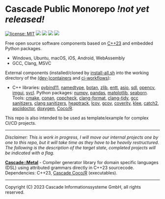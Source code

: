 # Cascade Public Monorepo _!not yet released!_

[![license: MIT](https://img.shields.io/badge/license-MIT-brightgreen.svg)](https://opensource.org/licenses/MIT)
[![](https://github.com/cascade-gmbh/cascade-public-monorepo/actions/workflows/build.yml/badge.svg)](.github/workflows/build.yml)
[![](https://github.com/cascade-gmbh/cascade-public-monorepo/actions/workflows/test.yml/badge.svg)](.github/workflows/test.yml)
[![](https://github.com/cascade-gmbh/cascade-public-monorepo/actions/workflows/doc.yml/badge.svg)](.github/workflows/doc.yml)
[![](https://github.com/cascade-gmbh/cascade-public-monorepo/actions/workflows/deploy.yml/badge.svg)](.github/workflows/deploy.yml)

Free open source software components based on [C++23](https://en.cppreference.com/w/cpp/compiler_support/23) and embedded Python packages.

- Windows, Ubuntu, macOS, iOS, Android, WebAssembly 
- GCC, Clang, MSVC

External components (installed/cloned by [install-all.sh](.github/scripts/install-all.sh) into the working directory of the [(dev-)containers](.github/containers) and [ci-workflows](.github/workflows)):

- C++ libraries:
  [pybind11](https://github.com/pybind/pybind11),
  [namedtype](https://github.com/joboccara/NamedType),
  [botan](https://github.com/randombit/botan),
  [zlib](https://github.com/madler/zlib),
  [entt](https://github.com/skypjack/entt),
  [asio](https://github.com/chriskohlhoff/asio),
  [sdl](https://github.com/libsdl-org/SDL),
  [opencv](https://github.com/opencv/opencv),
  [imgui](https://github.com/ocornut/imgui.git),
  [sycl](https://github.com/codeplaysoftware/computecpp-sdk.git).
Python packages:
  [numpy](https://github.com/numpy/numpy),
  [pandas](https://github.com/pandas-dev/pandas),
  [matplotlib](https://github.com/matplotlib/matplotlib),
  [seaborn](https://github.com/mwaskom/seaborn).
Tools:
  [cmake](),
  [conan](),
  [cppcheck](),
  [clang-format](),
  [clang-tidy](),
  [gcc sanitizers](),
  [clang sanitizers](),
  [heaptrack](),
  [lcov](),
  [gcov](),
  [coverity](),
  [klee](https://github.com/klee/klee),
  [catch2](https://github.com/catchorg/Catch2),
  [asciidoctor](https://github.com/asciidoctor/asciidoctor),
  [doxygen](https://github.com/doxygen/doxygen),
  [Coco/R](https://github.com/mingodad/CocoR-CPP).

This repo is also intended to be used as template/example for complex CI/CD projects.

---

_Disclaimer: This is work in progress, I will move our internal projects one by one to this repo, but it will take time as they have to be heavily restructured. The following is the description of the target state, completed projects will be indicated with a flag._

[**Cascade::Metal**](components/metal) - Compiler generator library for domain specific languages (DSL) using attributed grammars directly in C++23 sourcecode. Dependencies: C++23, [Cascade Coco/R](https://github.com/cascade-gmbh/cocor) (executables).

---

Copyright (C) 2023 Cascade Informationssysteme GmbH, all rights reserved.

